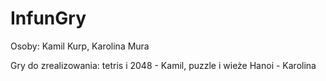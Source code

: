# InfunGry
Osoby: Kamil Kurp, Karolina Mura

Gry do zrealizowania: tetris i 2048 - Kamil, puzzle i wieże Hanoi - Karolina
